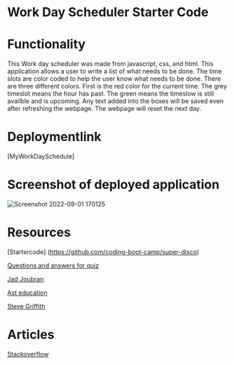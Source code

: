 # Work Day Scheduler Starter Code

#  Functionality
This Work day scheduler was made from javascript, css, and html. This application allows a user to write a list of what needs to be done. The time slots are color coded to help the user know what needs to be done. There are three different colors. First is the red color for the current time. The grey timeslot means the hour has past. The green means the timeslow is still availble and is upcoming. Any text added into the boxes will be saved even after refreshing the webpage. The webpage will reset the next day. 

# Deploymentlink
[MyWorkDaySchedule]



# Screenshot of deployed application
![Screenshot 2022-09-01 170125](https://user-images.githubusercontent.com/109640836/188039312-fb2e3ce5-9671-4486-819b-278d2ba18883.png)


# Resources

[Startercode] (https://github.com/coding-boot-camp/super-disco)

[Questions and answers for quiz ](https://www.sanfoundry.com/1000-javascript-questions-answers/)

[Jad Joubran](https://www.youtube.com/watch?v=krOTeX1DqHI)


[Ast education](https://www.youtube.com/watch?v=TLCtjvYrDyY)

[Steve Griffith](https://www.youtube.com/watch?v=NxVCq4p0Kb0)

# Articles
[Stackoverflow](https://stackoverflow.com/questions/10211145/getting-current-date-and-time-in-javascript)

